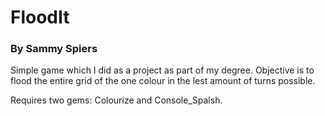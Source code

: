 # FloodIt 
### By Sammy Spiers

Simple game which I did as a project as part of my degree. Objective is to flood the entire grid of the one colour in the lest amount of turns possible.

Requires two gems: Colourize and Console_Spalsh.
